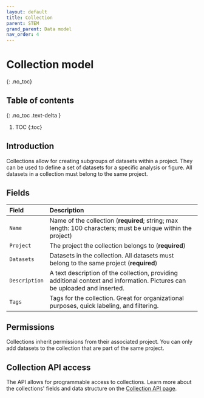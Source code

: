 ```yaml
---
layout: default
title: Collection
parent: STEM
grand_parent: Data model
nav_order: 4
---
```


# Collection model
{: .no_toc}

## Table of contents
{: .no_toc .text-delta }

1. TOC
{:toc}

## Introduction
Collections allow for creating subgroups of datasets within a project. They can be used to define a set of datasets for a specific analysis or figure. All datasets in a collection must belong to the same project.

## Fields

| Field | Description |
|:------|:------------|
| `Name` | Name of the collection (**required**; string; max length: 100 characters; must be unique within the project) |
| `Project` | The project the collection belongs to (**required**) |
| `Datasets` | Datasets in the collection. All datasets must belong to the same project (**required**) |
| `Description` | A text description of the collection, providing additional context and information. Pictures can be uploaded and inserted. |
| `Tags` | Tags for the collection. Great for organizational purposes, quick labeling, and filtering. |

## Permissions
Collections inherit permissions from their associated project. You can only add datasets to the collection that are part of the same project.

## Collection API access
The API allows for programmable access to collections. Learn more about the collections' fields and data structure on the [Collection API page]({{"api/stem/collection/"|absolute_url}}).
